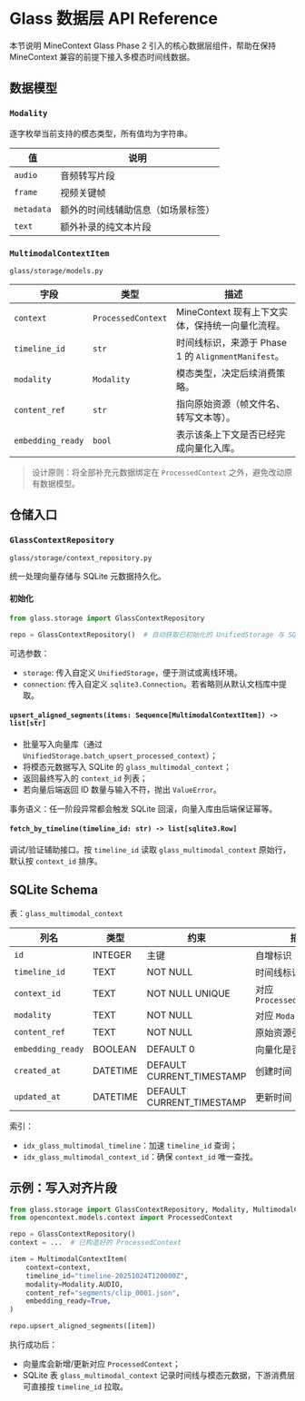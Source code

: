 # Glass 数据层 API Reference

本节说明 MineContext Glass Phase 2 引入的核心数据层组件，帮助在保持 MineContext 兼容的前提下接入多模态时间线数据。

## 数据模型

### `Modality`
逐字枚举当前支持的模态类型，所有值均为字符串。

| 值 | 说明 |
| --- | --- |
| `audio` | 音频转写片段 |
| `frame` | 视频关键帧 |
| `metadata` | 额外的时间线辅助信息（如场景标签） |
| `text` | 额外补录的纯文本片段 |

### `MultimodalContextItem`
`glass/storage/models.py`

| 字段 | 类型 | 描述 |
| --- | --- | --- |
| `context` | `ProcessedContext` | MineContext 现有上下文实体，保持统一向量化流程。 |
| `timeline_id` | `str` | 时间线标识，来源于 Phase 1 的 `AlignmentManifest`。 |
| `modality` | `Modality` | 模态类型，决定后续消费策略。 |
| `content_ref` | `str` | 指向原始资源（帧文件名、转写文本等）。 |
| `embedding_ready` | `bool` | 表示该条上下文是否已经完成向量化入库。 |

> 设计原则：将全部补充元数据绑定在 `ProcessedContext` 之外，避免改动原有数据模型。

## 仓储入口

### `GlassContextRepository`
`glass/storage/context_repository.py`

统一处理向量存储与 SQLite 元数据持久化。

#### 初始化
```python
from glass.storage import GlassContextRepository

repo = GlassContextRepository()  # 自动获取已初始化的 UnifiedStorage 与 SQLite 连接
```

可选参数：
- `storage`: 传入自定义 `UnifiedStorage`，便于测试或离线环境。
- `connection`: 传入自定义 `sqlite3.Connection`。若省略则从默认文档库中提取。

#### `upsert_aligned_segments(items: Sequence[MultimodalContextItem]) -> list[str]`
- 批量写入向量库（通过 `UnifiedStorage.batch_upsert_processed_context`）；
- 将模态元数据写入 SQLite 的 `glass_multimodal_context`；
- 返回最终写入的 `context_id` 列表；
- 若向量后端返回 ID 数量与输入不符，抛出 `ValueError`。

事务语义：任一阶段异常都会触发 SQLite 回滚，向量入库由后端保证幂等。

#### `fetch_by_timeline(timeline_id: str) -> list[sqlite3.Row]`
调试/验证辅助接口。按 `timeline_id` 读取 `glass_multimodal_context` 原始行，默认按 `context_id` 排序。

## SQLite Schema

表：`glass_multimodal_context`

| 列名 | 类型 | 约束 | 描述 |
| --- | --- | --- | --- |
| `id` | INTEGER | 主键 | 自增标识 |
| `timeline_id` | TEXT | NOT NULL | 时间线标识 |
| `context_id` | TEXT | NOT NULL UNIQUE | 对应 `ProcessedContext.id` |
| `modality` | TEXT | NOT NULL | 对应 `Modality` 枚举 |
| `content_ref` | TEXT | NOT NULL | 原始资源引用 |
| `embedding_ready` | BOOLEAN | DEFAULT 0 | 向量化是否完成 |
| `created_at` | DATETIME | DEFAULT CURRENT_TIMESTAMP | 创建时间 |
| `updated_at` | DATETIME | DEFAULT CURRENT_TIMESTAMP | 更新时间 |

索引：
- `idx_glass_multimodal_timeline`：加速 `timeline_id` 查询；
- `idx_glass_multimodal_context_id`：确保 `context_id` 唯一查找。

## 示例：写入对齐片段

```python
from glass.storage import GlassContextRepository, Modality, MultimodalContextItem
from opencontext.models.context import ProcessedContext

repo = GlassContextRepository()
context = ...  # 已构造好的 ProcessedContext

item = MultimodalContextItem(
    context=context,
    timeline_id="timeline-20251024T120000Z",
    modality=Modality.AUDIO,
    content_ref="segments/clip_0001.json",
    embedding_ready=True,
)

repo.upsert_aligned_segments([item])
```

执行成功后：
- 向量库会新增/更新对应 `ProcessedContext`；
- SQLite 表 `glass_multimodal_context` 记录时间线与模态元数据，下游消费层可直接按 `timeline_id` 拉取。
